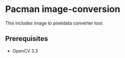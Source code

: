 # Pacman image-conversion
This includes image to pixeldata converter tool.

## Prerequisites
- OpenCV 3.3


